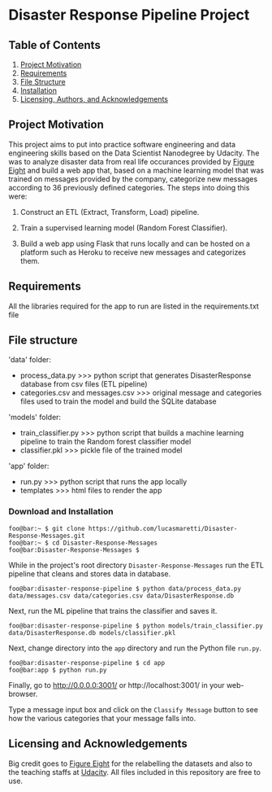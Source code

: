 # Disaster Response Pipeline Project

## Table of Contents

1. [Project Motivation](#motivation)
2. [Requirements](#requirements)
3. [File Structure](#files)
4. [Installation](#installation)
5. [Licensing, Authors, and Acknowledgements](#licensing)

## Project Motivation<a name="motivation"></a>
This project aims to put into practice software engineering and data engineering skills based on the Data Scientist Nanodegree by Udacity. The was to analyze disaster data from real life occurances provided by [Figure Eight](https://www.figure-eight.com/) and build a web app that, based on a machine learning model that was trained on messages provided by the company, categorize new messages according to 36 previously defined categories. The steps into doing this were:

1. Construct an ETL (Extract, Transform, Load) pipeline.

2. Train a supervised learning model (Random Forest Classifier).

3. Build a web app using Flask that runs locally and can be hosted on a platform such as Heroku to receive new messages and categorizes them.


## Requirements <a name="requirements"></a>
All the libraries required for the app to run are listed in the requirements.txt file

## File structure <a name="files"></a>

'data' folder:
-  process_data.py >>> python script that generates DisasterResponse database from csv files (ETL pipeline)
- categories.csv and messages.csv >>> original message and categories files used to train the model and build the SQLite database

'models' folder:
- train_classifier.py >>> python script that builds a machine learning pipeline to train the Random forest classifier model
- classifier.pkl >>> pickle file of the trained model

'app' folder:
- run.py >>> python script that runs the app locally
- templates >>> html files to render the app

### Download and Installation
```console
foo@bar:~ $ git clone https://github.com/lucasmaretti/Disaster-Response-Messages.git
foo@bar:~ $ cd Disaster-Response-Messages
foo@bar:Disaster-Response-Messages $  
```
While in the project's root directory `Disaster-Response-Messages` run the ETL pipeline that cleans and stores data in database.
```console
foo@bar:disaster-response-pipeline $ python data/process_data.py data/messages.csv data/categories.csv data/DisasterResponse.db
```
Next, run the ML pipeline that trains the classifier and saves it.
```console
foo@bar:disaster-response-pipeline $ python models/train_classifier.py data/DisasterResponse.db models/classifier.pkl
```

Next, change directory into the `app` directory and run the Python file `run.py`.
```console
foo@bar:disaster-response-pipeline $ cd app
foo@bar:app $ python run.py
```

Finally, go to http://0.0.0.0:3001/ or http://localhost:3001/ in your web-browser.

Type a message input box and click on the `Classify Message` button to see how the various categories that your message falls into.


## Licensing and Acknowledgements<a name="licensing"></a>

Big credit goes to [Figure Eight](https://appen.com/) for the relabelling the datasets and also to the teaching staffs at [Udacity](https://www.udacity.com/). All files included in this repository are free to use.

